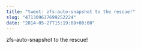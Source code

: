 ```yaml
---
title: "tweet: zfs-auto-snapshot to the rescue!"
slug: "471309637699252224"
date: "2014-05-27T15:19:08+00:00"
---
```

zfs-auto-snapshot to the rescue!